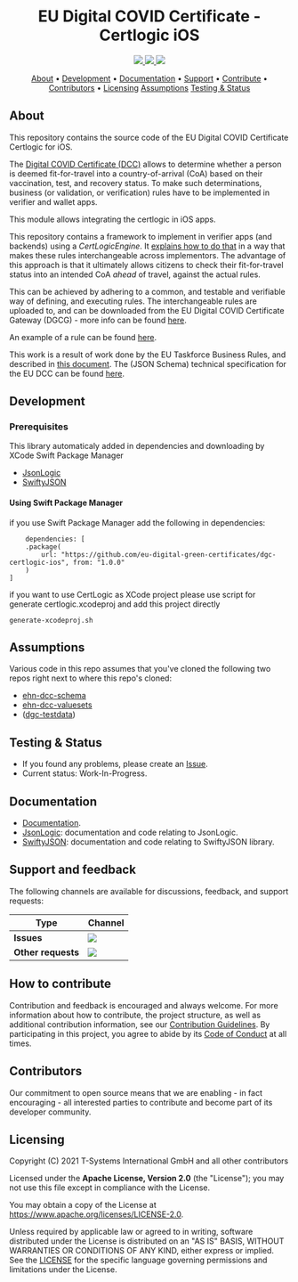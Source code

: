 <h1 align="center">
   EU Digital COVID Certificate - Certlogic iOS
</h1>

<p align="center">
  <a href="/../../commits/" title="Last Commit">
    <img src="https://img.shields.io/github/last-commit/eu-digital-green-certificates/dgc-certlogic-ios?style=flat">
  </a>
  <a href="/../../issues" title="Open Issues">
    <img src="https://img.shields.io/github/issues/eu-digital-green-certificates/dgc-certlogic-ios?style=flat">
  </a>
  <a href="./LICENSE" title="License">
    <img src="https://img.shields.io/badge/License-Apache%202.0-green.svg?style=flat">
  </a>
</p>

<p align="center">
  <a href="#about">About</a> •
  <a href="#development">Development</a> •
  <a href="#documentation">Documentation</a> •
  <a href="#support-and-feedback">Support</a> •
  <a href="#how-to-contribute">Contribute</a> •
  <a href="#contributors">Contributors</a> •
  <a href="#licensing">Licensing</a>
  <a href="#assumptions">Assumptions</a>
  <a href="#testing & status">Testing & Status</a>
</p>

## About

This repository contains the source code of the EU Digital COVID Certificate Certlogic for iOS. 

The [Digital COVID Certificate (DCC)](https://ec.europa.eu/info/live-work-travel-eu/coronavirus-response/safe-covid-19-vaccines-europeans/eu-digital-covid-certificate_en) allows to determine whether a person is deemed fit-for-travel into a country-of-arrival (CoA) based on their vaccination, test, and recovery status.
To make such determinations, business (or validation, or verification) rules have to be implemented in verifier and wallet apps.

This module allows integrating the certlogic in iOS apps.

This repository contains a framework to implement in verifier apps (and backends) using a _CertLogicEngine_.
It [explains how to do that](./documentation/how-to.md) in a way that makes these rules interchangeable across implementors.
The advantage of this approach is that it ultimately allows citizens to check their fit-for-travel status into an intended CoA _ahead_ of travel, against the actual rules.

This can be achieved by adhering to a common, and testable and verifiable way of defining, and executing rules.
The interchangeable rules are uploaded to, and can be downloaded from the EU Digital COVID Certificate Gateway (DGCG) - more info can be found [here](./documentation/gateway.md).

An example of a rule can be found [here](./documentation/example.adoc).

This work is a result of work done by the EU Taskforce Business Rules, and described in [this document](https://ec.europa.eu/health/sites/default/files/ehealth/docs/eu-dcc_validation-rules_en.pdf).
The (JSON Schema) technical specification for the EU DCC can be found [here](https://ec.europa.eu/health/sites/default/files/ehealth/docs/covid-certificate_json_specification_en.pdf).

## Development

### Prerequisites

This library automaticaly added in dependencies and downloading by XCode Swift Package Manager

* [JsonLogic](https://github.com/eu-digital-green-certificates/json-logic-swift)
* [SwiftyJSON](https://github.com/SwiftyJSON/SwiftyJSON)

#### Using Swift Package Manager

if you use Swift Package Manager add the following in dependencies:

        dependencies: [
        .package(
            url: "https://github.com/eu-digital-green-certificates/dgc-certlogic-ios", from: "1.0.0"
        )
    ]
  
if you want to use CertLogic as XCode project please use script for generate certlogic.xcodeproj and add this project directly

    generate-xcodeproj.sh
  

## Assumptions

Various code in this repo assumes that you've cloned the following two repos right next to where this repo's cloned:

* [ehn-dcc-schema](https://github.com/ehn-dcc-development/ehn-dcc-schema)
* [ehn-dcc-valuesets](https://github.com/ehn-dcc-development/ehn-dcc-valuesets)
* ([dgc-testdata](https://github.com/ehn-dcc-development/dgc-testdata))

## Testing & Status

- If you found any problems, please create an [Issue](/../../issues).
- Current status: Work-In-Progress.

## Documentation

* [Documentation](./documentation/README.md).
* [JsonLogic](https://github.com/eu-digital-green-certificates/json-logic-swift): documentation and code relating to JsonLogic.
* [SwiftyJSON](https://github.com/SwiftyJSON/SwiftyJSON): documentation and code relating to SwiftyJSON library.

## Support and feedback

The following channels are available for discussions, feedback, and support requests:

| Type                     | Channel                                                |
| ------------------------ | ------------------------------------------------------ |
| **Issues**    | <a href="/../../issues" title="Open Issues"><img src="https://img.shields.io/github/issues/eu-digital-green-certificates/dgc-certlogic-ios?style=flat"></a>  |
| **Other requests**    | <a href="mailto:opensource@telekom.de" title="Email DGC Team"><img src="https://img.shields.io/badge/email-DGC%20team-green?logo=mail.ru&style=flat-square&logoColor=white"></a>   |

## How to contribute  

Contribution and feedback is encouraged and always welcome. For more information about how to contribute, the project structure, 
as well as additional contribution information, see our [Contribution Guidelines](./CONTRIBUTING.md). By participating in this 
project, you agree to abide by its [Code of Conduct](./CODE_OF_CONDUCT.md) at all times.

## Contributors  

Our commitment to open source means that we are enabling - in fact encouraging - all interested parties to contribute and become part of its developer community.

## Licensing

Copyright (C) 2021 T-Systems International GmbH and all other contributors

Licensed under the **Apache License, Version 2.0** (the "License"); you may not use this file except in compliance with the License.

You may obtain a copy of the License at https://www.apache.org/licenses/LICENSE-2.0.

Unless required by applicable law or agreed to in writing, software distributed under the License is distributed on an "AS IS" 
BASIS, WITHOUT WARRANTIES OR CONDITIONS OF ANY KIND, either express or implied. See the [LICENSE](./LICENSE) for the specific 
language governing permissions and limitations under the License.
